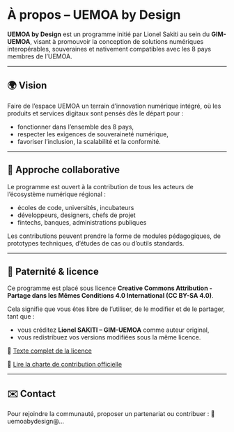 
# À propos – UEMOA by Design

**UEMOA by Design** est un programme initié par Lionel Sakiti au sein du **GIM-UEMOA**, visant à promouvoir la conception de solutions numériques interopérables, souveraines et nativement compatibles avec les 8 pays membres de l’UEMOA.

---

## 🌍 Vision

Faire de l’espace UEMOA un terrain d’innovation numérique intégré, où les produits et services digitaux sont pensés dès le départ pour :
- fonctionner dans l’ensemble des 8 pays,
- respecter les exigences de souveraineté numérique,
- favoriser l’inclusion, la scalabilité et la conformité.

---

## 🤝 Approche collaborative

Le programme est ouvert à la contribution de tous les acteurs de l’écosystème numérique régional :
- écoles de code, universités, incubateurs
- développeurs, designers, chefs de projet
- fintechs, banques, administrations publiques

Les contributions peuvent prendre la forme de modules pédagogiques, de prototypes techniques, d’études de cas ou d’outils standards.

---

## 🔐 Paternité & licence

Ce programme est placé sous licence **Creative Commons Attribution - Partage dans les Mêmes Conditions 4.0 International (CC BY-SA 4.0)**.

Cela signifie que vous êtes libre de l’utiliser, de le modifier et de le partager, tant que :
- vous créditez **Lionel SAKITI – GIM-UEMOA** comme auteur original,
- vous redistribuez vos versions modifiées sous la même licence.

📄 [Texte complet de la licence](https://creativecommons.org/licenses/by-sa/4.0/legalcode)

📘 [Lire la charte de contribution officielle](lien-vers-charte)

---

## ✉️ Contact

Pour rejoindre la communauté, proposer un partenariat ou contribuer :
📩 uemoabydesign@...

